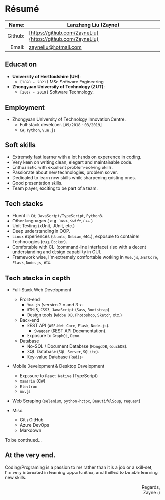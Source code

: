 # Résumé  <!-- omit in toc -->

|   Name: | Lanzheng Liu (Zayne)                                       |
| ------: | ---------------------------------------------------------- |
| Github: | [https://github.com/ZayneLiu](https://github.com/ZayneLiu) |
|  Email: | zayneliu@hotmail.com                                       |

## Education
- __University of Hertfordshire (UH)__:
  - `[2020 - 2021]` MSc Software Engineering.
- __Zhongyuan University of Technology (ZUT)__:
  - `[2017 - 2019]` Software Technology.

## Employment
- Zhongyuan University of Technology Innovation Centre.
  - Full-stack developer. [`09/2018` - `03/2019`]
  - `C#`, `Python`, `Vue.js`

## Soft skills
- Extremely fast learner with a lot hands on experience in coding.
- Very keen on writing clean, elegant and maintainable code.
- Enthusiastic with excellent problem-solving skills.
- Passionate about new technologies, problem solver.
- Dedicated to learn new skills while sharpening existing ones.
- Good presentation skills.
- Team player, exciting to be part of a team.


## Tech stacks
- Fluent in `C#`, `JavaScript/TypeScript`, `Python3`.
- Other languages ( e.g. `Java`, `Swift`, `C++` ).
- Unit Testing (xUnit, JUnit, etc.)
- Deep understanding in OOP.
- `Linux` experiences (`Ubuntu`, `Debian`, etc.), exposure to container Technologies (e.g. `Docker`).
- Comfortable with CLI (command-line interface) also with a decent understanding and design capability in GUI.
- Framework wise, I'm extremely comfortable working in `Vue.js`,`.NETCore`, `Flask`, `Node.js`, etc.

## Tech stacks in depth
- Full-Stack Web Development
  - Front-end
    - `Vue.js` (version 2.x and 3.x).
    - `HTML5`, `CSS3`, `JavaScript` (`Sass`, `Bootstrap`)
    - Design tools (`Adobe XD`, `Photoshop`, `Sketch`, etc.)
  - Back-end
    - REST API (`ASP.Net Core`, `Flask`, `Node.js`).
      - `Swagger` (REST API Documentation).
    - Exposure to `GraphQL`, `Deno`.
  - Database
    - No-SQL / Document Database (`MongoDB`, `CouchDB`).
    - SQL Database (`SQL Server`, `SQLite`).
    - Key-value Database (`Redis`)

- Mobile Development & Desktop Development
  - Exposure to `React Native` (TypeScript)
  - `Xamarin` (C#)
  - `Electron`
  - `nw.js`

- Web Scraping (`selenium`, `python-httpx`, `BeautifulSoup`, `request`)

- Misc.
  - Git / GitHub
  - Azure DevOps
  - Markdown

To be continued...


## At the very end.
Coding/Programing is a passion to me rather than it is a job or a skill-set, I'm very interested in learning opportunities, and thrilled to be able learning new skills.

<div style="text-align: end;" >
Regards,<br/>
Zayne :)
</div>
